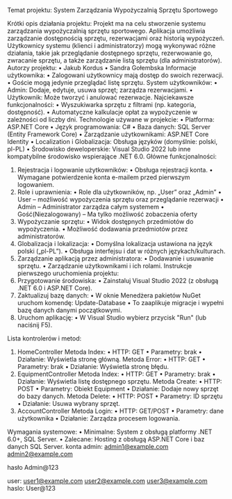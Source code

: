 Temat projektu: System Zarządzania Wypożyczalnią Sprzętu Sportowego

Krótki opis działania projektu:
 Projekt ma na celu stworzenie systemu zarządzania wypożyczalnią sprzętu sportowego. Aplikacja umożliwia zarządzanie dostępnością sprzętu, rezerwacjami oraz historią wypożyczeń. Użytkownicy systemu (klienci i administratorzy) mogą wykonywać różne działania, takie jak przeglądanie dostępnego sprzętu, rezerwowanie go, zwracanie sprzętu, a także zarządzanie listą sprzętu (dla administratorów).
Autorzy projektu:
•	Jakub Kordus
•	Sandra Gołembska
Informacje użytkownika:
•	Zalogowani użytkownicy mają dostęp do swoich rezerwacji.
•	Goście mogą jedynie przeglądać listę sprzętu.
 System użytkowników:
•	Admin: Dodaje, edytuje, usuwa sprzęt; zarządza rezerwacjami.
•	Użytkownik: Może tworzyć i anulować rezerwacje.
 Najciekawsze funkcjonalności:
•	Wyszukiwarka sprzętu z filtrami (np. kategoria, dostępność).
•	Automatyczne kalkulacje opłat za wypożyczenie w zależności od liczby dni.
Technologie używane w projekcie:
•	Platforma: ASP.NET Core
•	Język programowania: C#
•	Baza danych: SQL Server (Entity Framework Core)
•	Zarządzanie użytkownikami: ASP.NET Core Identity
•	Localization i Globalizacja: Obsługa języków (domyślnie: polski, pl-PL)
•	Środowisko deweloperskie: Visual Studio 2022 lub inne kompatybilne środowisko wspierające .NET 6.0.
Główne funkcjonalności:
1.	Rejestracja i logowanie użytkowników:
•	Obsługa rejestracji konta.
•	Wymagane potwierdzenie konta e-mailem przed pierwszym logowaniem.
2.	Role i uprawnienia:
•	Role dla użytkowników, np. „User” oraz „Admin”
•	User – możliwość wypożyczenia sprzętu oraz przeglądanie rezerwacji
•	Admin – Administrator zarządza całym systemem
•	Gość(Niezalogowany) – Ma tylko możliwość zobaczenia oferty
3.	Wypożyczanie sprzętu:
•	Widok dostępnych przedmiotów do wypożyczenia.
•	Możliwość dodawania przedmiotów przez administratorów.
4.	Globalizacja i lokalizacja:
•	Domyślna lokalizacja ustawiona na język polski („pl-PL”).
•	Obsługa interfejsu i dat w różnych językach/kulturach.
5.	Zarządzanie aplikacją przez administratora:
•	Dodawanie i usuwanie sprzętu.
•	Zarządzanie użytkownikami i ich rolami.
Instrukcje pierwszego uruchomienia projektu:
1.	Przygotowanie środowiska:
•	Zainstaluj Visual Studio 2022 (z obsługą .NET 6.0 i ASP.NET Core).
2.	Zaktualizuj bazę danych:
•	W oknie Menedżera pakietów NuGet uruchom komendę: Update-Database
•	To zaaplikuje migracje i wypełni bazę danych danymi początkowymi.
3.	Uruchom aplikację:
•	W Visual Studio wybierz przycisk "Run" (lub naciśnij F5).

Lista kontrolerów i metod:
1.	HomeController
Metoda Index:
•	HTTP: GET
•	Parametry: brak
•	Działanie: Wyświetla stronę główną.
Metoda Error:
•	HTTP: GET
•	Parametry: brak
•	Działanie: Wyświetla stronę błędu.
2.	EquipmentController
Metoda Index:
•	HTTP: GET
•	Parametry: brak
•	Działanie: Wyświetla listę dostępnego sprzętu.
Metoda Create:
•	HTTP: POST
•	Parametry: Obiekt Equipment
•	Działanie: Dodaje nowy sprzęt do bazy danych.
Metoda Delete:
•	HTTP: POST
•	Parametry: ID sprzętu
•	Działanie: Usuwa wybrany sprzęt.
3.	AccountController
Metoda Login:
•	HTTP: GET/POST
•	Parametry: dane użytkownika
•	Działanie: Zarządza procesem logowania.

Wymagania systemowe:
•	Minimalne: System z obsługą platformy .NET 6.0+, SQL Server.
•	Zalecane: Hosting z obsługą ASP.NET Core i baz danych SQL Server.
konta
admin: admin1@example.com
admin2@example.com

hasło Admin@123

user: user1@example.com
user2@example.com
user3@example.com
haslo: User@123
